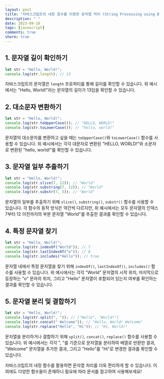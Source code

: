 ```yaml
---
layout: post
title: "자바스크립트의 내장 함수를 이용한 문자열 처리 (String Processing using Built-in Functions in JavaScript)"
description: " "
date: 2023-09-10
tags: [javascript]
comments: true
share: true
---
```


## 1. 문자열 길이 확인하기

```javascript
let str = "Hello, World!";
console.log(str.length); // 13
```

자바스크립트의 문자열은 `length` 프로퍼티를 통해 길이를 확인할 수 있습니다. 위 예시에서는 "Hello, World!"라는 문자열의 길이가 13임을 확인할 수 있습니다.

## 2. 대소문자 변환하기

```javascript
let str = "Hello, World!";
console.log(str.toUpperCase()); // "HELLO, WORLD!"
console.log(str.toLowerCase()); // "hello, world!"
```

문자열의 대소문자를 변환하고 싶을 때는 `toUpperCase()`와 `toLowerCase()` 함수를 사용할 수 있습니다. 위 예시에서는 각각 대문자로 변환된 "HELLO, WORLD!"와 소문자로 변환된 "hello, world!"를 확인할 수 있습니다.

## 3. 문자열 일부 추출하기

```javascript
let str = "Hello, World!";
console.log(str.slice(7, 12)); // "World"
console.log(str.substring(7, 12)); // "World"
console.log(str.substr(7, 5)); // "World"
```

문자열의 일부를 추출하기 위해 `slice()`, `substring()`, `substr()` 함수를 사용할 수 있습니다. 각 함수의 동작 방식은 약간씩 다르지만, 위 예시에서는 모두 문자열의 인덱스 7부터 12 이전까지의 부분 문자열 "World"를 추출한 결과를 확인할 수 있습니다.

## 4. 특정 문자열 찾기

```javascript
let str = "Hello, World!";
console.log(str.indexOf("World")); // 7
console.log(str.lastIndexOf("o")); // 8
console.log(str.includes("Hello")); // true
```

문자열 내에서 특정 문자열을 찾기 위해 `indexOf()`, `lastIndexOf()`, `includes()` 함수를 사용할 수 있습니다. 위 예시에서는 각각 "World" 문자열의 시작 위치, 마지막으로 등장하는 "o" 문자의 위치, 그리고 "Hello" 문자열이 포함되어 있는지 여부를 확인하는 결과를 확인할 수 있습니다.

## 5. 문자열 분리 및 결합하기

```javascript
let str = "Hello, World!";
console.log(str.split(", ")); // ["Hello", "World!"]
console.log(str.concat(" Welcome")); // "Hello, World! Welcome"
console.log(str.replace("Hello", "Hi")); // "Hi, World!"
```

문자열을 분리하거나 결합하기 위해 `split()`, `concat()`, `replace()` 함수를 사용할 수 있습니다. 위 예시에서는 각각 ", "를 기준으로 문자열을 분리하여 배열로 반환한 결과, "Welcome" 문자열을 추가한 결과, 그리고 "Hello"를 "Hi"로 변경한 결과를 확인할 수 있습니다.

자바스크립트의 내장 함수를 활용하면 문자열 처리를 더욱 편리하게 할 수 있습니다. 이 외에도 다양한 함수들이 존재하니 필요에 따라 문서를 참고하여 사용해보세요!